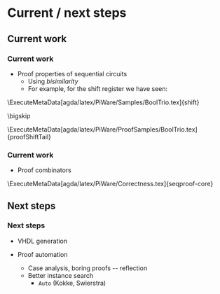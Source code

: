 # Current / next steps

## Current work
### Current work
  * Proof properties of sequential circuits
      + Using _bisimilarity_
      + For example, for the shift register we have seen:

\ExecuteMetaData[agda/latex/PiWare/Samples/BoolTrio.tex]{shift}

\bigskip

\ExecuteMetaData[agda/latex/PiWare/ProofSamples/BoolTrio.tex]{proofShiftTail}


### Current work
  * Proof combinators

\ExecuteMetaData[agda/latex/PiWare/Correctness.tex]{seqproof-core}


## Next steps
### Next steps
  * VHDL generation

  * Proof automation
      + Case analysis, boring proofs -- reflection
      + Better instance search
          - `Auto` (Kokke, Swierstra)
